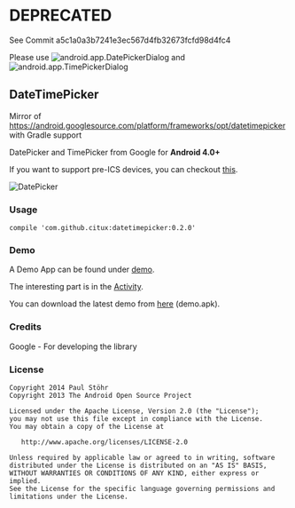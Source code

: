 # DEPRECATED
See Commit a5c1a0a3b7241e3ec567d4fb32673fcfd98d4fc4

Please use ![android.app.DatePickerDialog](https://developer.android.com/reference/android/app/DatePickerDialog) and ![android.app.TimePickerDialog](https://developer.android.com/reference/android/app/TimePickerDialog) 

## DateTimePicker

Mirror of https://android.googlesource.com/platform/frameworks/opt/datetimepicker with Gradle support

DatePicker and TimePicker from Google for **Android 4.0+**

If you want to support pre-ICS devices, you can checkout [this](https://github.com/flavienlaurent/datetimepicker).

![DatePicker](https://raw.githubusercontent.com/CiTuX/datetimepicker/master/demo/screens/dateTimePicker.png)

### Usage

    compile 'com.github.citux:datetimepicker:0.2.0'

### Demo

A Demo App can be found under [demo](demo).

The interesting part is in the [Activity](demo/src/main/java/ch/citux/datetimepicker/MainActivity.java).

You can download the latest demo from [here](https://github.com/CiTuX/datetimepicker/releases/latest) (demo.apk).

### Credits

Google - For developing the library

### License

    Copyright 2014 Paul Stöhr
    Copyright 2013 The Android Open Source Project

    Licensed under the Apache License, Version 2.0 (the "License");
    you may not use this file except in compliance with the License.
    You may obtain a copy of the License at

       http://www.apache.org/licenses/LICENSE-2.0

    Unless required by applicable law or agreed to in writing, software
    distributed under the License is distributed on an "AS IS" BASIS,
    WITHOUT WARRANTIES OR CONDITIONS OF ANY KIND, either express or implied.
    See the License for the specific language governing permissions and
    limitations under the License.
